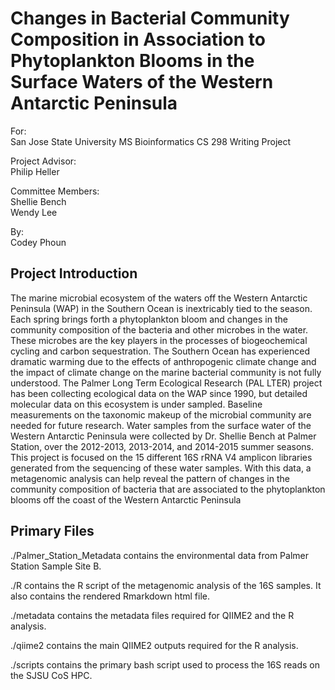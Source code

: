 # Changes in Bacterial Community Composition in Association to Phytoplankton Blooms in the Surface Waters of the Western Antarctic Peninsula

For:\
San Jose State University MS Bioinformatics CS 298 Writing Project

Project Advisor:
\
Philip Heller

Committee Members:
\
Shellie Bench
\
Wendy Lee

By:
\
Codey Phoun

## Project Introduction

The marine microbial ecosystem of the waters off the Western Antarctic Peninsula (WAP) in the Southern Ocean is inextricably tied to the season. Each spring brings forth a phytoplankton bloom and changes in the community composition of the bacteria and other microbes in the water. These microbes are the key players in the processes of biogeochemical cycling and carbon sequestration. The Southern Ocean has experienced dramatic warming due to the effects of anthropogenic climate change and the impact of climate change on the marine bacterial community is not fully understood. The Palmer Long Term Ecological Research (PAL LTER) project has been collecting ecological data on the WAP since 1990, but detailed molecular data on this ecosystem is under sampled. Baseline measurements on the taxonomic makeup of the microbial community are needed for future research. Water samples from the surface water of the Western Antarctic Peninsula were collected by Dr. Shellie Bench at Palmer Station, over the 2012-2013, 2013-2014, and 2014-2015 summer seasons. This project is focused on the 15 different 16S rRNA V4 amplicon libraries generated from the sequencing of these water samples. With this data, a metagenomic analysis can help reveal the pattern of changes in the community composition of bacteria that are associated to the phytoplankton blooms off the coast of the Western Antarctic Peninsula

## Primary Files

./Palmer_Station_Metadata contains the environmental data from Palmer Station Sample Site B.

./R contains the R script of the metagenomic analysis of the 16S samples. It also contains the rendered Rmarkdown html file.

./metadata contains the metadata files required for QIIME2 and the R analysis.

./qiime2 contains the main QIIME2 outputs required for the R analysis.

./scripts contains the primary bash script used to process the 16S reads on the SJSU CoS HPC.